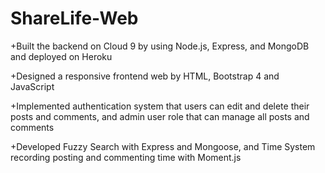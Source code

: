 # ShareLife-Web

+Built the backend on Cloud 9 by using Node.js, Express, and MongoDB and deployed on Heroku

+Designed a responsive frontend web by HTML, Bootstrap 4 and JavaScript

+Implemented authentication system that users can edit and delete their posts and comments, and admin user role that can manage all posts and comments

+Developed Fuzzy Search with Express and Mongoose, and Time System recording posting and commenting time with Moment.js
